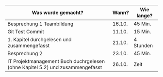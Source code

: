 Was wurde gemacht? | Wann? | Wie lange?
--- | --- | ---
Besprechung 1 Teambildung | 16.10. |45 Min.
Git Test Commit | 11.10. | 15 Min.
1. Kapitel durchgelesen und zusammengefasst | 21.10. | 4 Stunden
Besprechung 2|  23.10. | 45 Min.
IT Projektmanagement Buch duchrgelesen (ohne Kapitel 5.2) und zusammengefasst | 26.10. | Zeit

